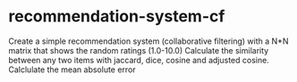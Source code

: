 # recommendation-system-cf

Create a simple recommendation system (collaborative filtering) with a N*N matrix that shows the random ratings (1.0-10.0)
Calculate the similarity between any two items with jaccard, dice, cosine and adjusted cosine.
Calclulate the mean absolute error
